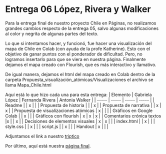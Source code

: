 # Entrega 06 López, Rivera y Walker

Para la entrega final de nuestro proyecto Chile en Páginas, no realizamos grandes cambios respecto de la entrega 05, salvo algunas modificaciones al color y negrita de algunas partes del texto. 

Lo que si intentamos hacer, y funcionó, fue hacer una visualización del mapa de Chile en Colab (con ayuda de la profe Katherine). Esto con el objetivo de ganar puntos con el ponderador de dificultad. Pero, no logramos insertarlo para que se viera en nuestra página. Finalmente dejamos el mapa creado con Flourish, que es más interactivo y llamativo. 

De igual manera, dejamos el html del mapa creado en Colab dentro de la carpeta Propuesta_visualización_atómicas/Visualizaciones el archivo se llama Mapa_Chile.html

Aquí está lo que hizo cada una para esta entrega:
| Elemento | Gabriela López | Fernanda Rivera | Antonia Walker |
| ----- | ----- | ----- | ----- |
| Readme  |   | x |   |
| Propuesta de historia |  |  | x |
| Propuesta de narrativa |  | x  | x |
| Propuesta de visualizaciones atómicas | x |  |  |
| Gráficos en Google Colab |  | x |  |
| Gráficos con flourish | x | x | x |
| Comentarios crónica textos |x |  | x |
| Decisiones de elementos visuales | x | x |  |
| index.html |  | x |  |
| style.css |  | x |  |
| script.js |  | x |  |
| Handout  | x |   |   |



Adjuntamos el link a nuestro [triptico](https://www.canva.com/design/DAGZANiqIz0/6_2c809HH4sTiqpUY_CM8g/edit)

Por último, aquí está nuestra [página final](https://fariver.github.io/Proyecto-Chile-en-Paginas/). 

